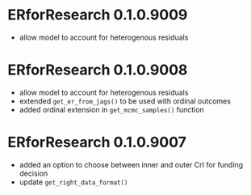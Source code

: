 <!-- NEWS.md is maintained by https://cynkra.github.io/fledge, do not edit -->

# ERforResearch 0.1.0.9009

- allow model to account for heterogenous residuals


# ERforResearch 0.1.0.9008

- allow model to account for heterogenous residuals
- extended `get_er_from_jags()` to be used with ordinal outcomes
- added ordinal extension in `get_mcmc_samples()` function



# ERforResearch 0.1.0.9007

- added an option  to choose between inner and outer CrI for funding decision
- update  `get_right_data_format()`


